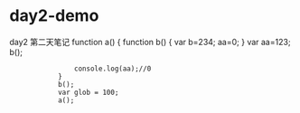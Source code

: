 # day2-demo
day2 第二天笔记
function a() {
					function b() {
						var b=234;
						aa=0;
					}
					var aa=123;
					b();
					
					console.log(aa);//0
				}
				b();
				var glob = 100;
				a();
   
